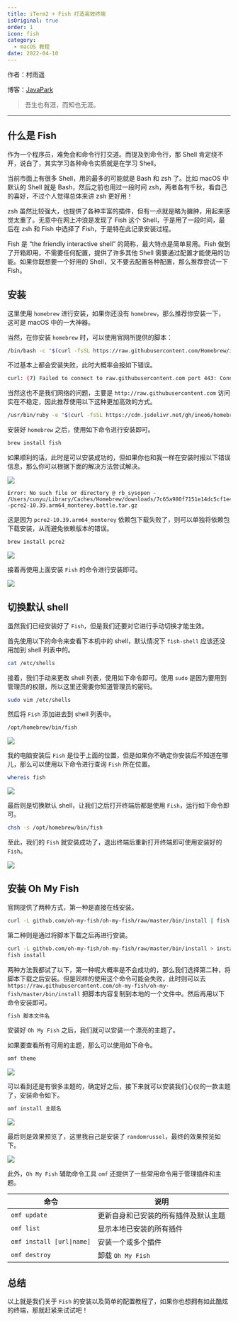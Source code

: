 ```yaml
---
title: iTerm2 + Fish 打造高效终端
isOriginal: true
order: 1
icon: fish
category:
  - macOS 教程
date: 2022-04-10
---
```

作者：村雨遥

博客：[JavaPark](https://cunyu1943.github.io/JavaPark)

>   吾生也有涯，而知也无涯。
---
## 什么是 Fish

作为一个程序员，难免会和命令行打交道。而提及到命令行，那 Shell 肯定绕不开，说白了，其实学习各种命令实质就是在学习 Shell。

当前市面上有很多 Shell，用的最多的可能就是 Bash 和 zsh 了。比如 macOS 中默认的 Shell 就是 Bash，然后之前也用过一段时间 zsh，两者各有千秋，看自己的喜好，不过个人觉得总体来讲 zsh 更好用！

zsh 虽然比较强大，也提供了各种丰富的插件，但有一点就是略为臃肿，用起来感觉太重了。无意中在网上冲浪是发现了 Fish 这个 Shell，于是用了一段时间，最后在 zsh 和 Fish 中选择了 Fish，于是特在此记录安装过程。

Fish 是 “the friendly interactive shell” 的简称，最大特点是简单易用。Fish 做到了开箱即用，不需要任何配置，提供了许多其他 Shell 需要通过配置才能使用的功能。如果你既想要一个好用的 Shell，又不要去配置各种配置，那么推荐尝试一下 Fish。

## 安装

这里使用 `homebrew` 进行安装，如果你还没有 `homebrew`，那么推荐你安装一下，这可是 macOS 中的一大神器。

当然，在你安装 `homebrew` 时，可以使用官网所提供的脚本：

```sh
/bin/bash -c "$(curl -fsSL https://raw.githubusercontent.com/Homebrew/install/master/install.sh)"
```

不过基本上都会安装失败，此时大概率会报如下错误。

```sh
curl: (7) Failed to connect to raw.githubusercontent.com port 443: Connection refused
```

当然这也不是我们网络的问题，主要是 `http://raw.githubusercontent.com` 访问实在不稳定，因此推荐使用以下这种更加高效的方式。

```sh
/usr/bin/ruby -e "$(curl -fsSL https://cdn.jsdelivr.net/gh/ineo6/homebrew-install/install)"
```

安装好 `homebrew` 之后，使用如下命令进行安装即可。

```sh
brew install fish
```

如果顺利的话，此时是可以安装成功的，但如果你也和我一样在安装时报以下错误信息，那么你可以根据下面的解决方法尝试解决。

![](https://img-blog.csdnimg.cn/img_convert/c93dcb6cb05722a08af366cff83a3e4d.png)

```shell
Error: No such file or directory @ rb_sysopen - /Users/cunyu/Library/Caches/Homebrew/downloads/7c65a980f7151e14dc5cf1e45ff29b9456a318d6868b1e78a7cd9369a3de144b--pcre2-10.39.arm64_monterey.bottle.tar.gz
```



这是因为 `pcre2-10.39.arm64_monterey` 依赖包下载失败了，则可以单独将依赖包下载安装，从而避免依赖版本的错误。

```sh
brew install pcre2
```

![](https://img-blog.csdnimg.cn/img_convert/4b1e7b0f468d3b4d58723fec116b927e.png)

接着再使用上面安装 `Fish` 的命令进行安装即可。

![](https://img-blog.csdnimg.cn/img_convert/21063423c08f43eefe9c053213cea50c.png)

## 切换默认 shell

虽然我们已经安装好了 `Fish`，但是我们还要对它进行手动切换才能生效。

首先使用以下的命令来查看下本机中的 shell，默认情况下 `fish-shell` 应该还没用加到 shell 列表中的。

```sh
cat /etc/shells
```

接着，我们手动来更改 shell 列表，使用如下命令即可。使用 `sudo` 是因为要用到管理员的权限，所以这里还需要你知道管理员的密码。

```sh
sudo vim /etc/shells
```

然后将 `Fish` 添加进去到 shell 列表中。

```sh
/opt/homebrew/bin/fish
```

![](https://img-blog.csdnimg.cn/img_convert/5281eb4d6dffc9b567e9c23421ab6748.png)

我的电脑安装后 `Fish` 是位于上面的位置，但是如果你不确定你安装后不知道在哪儿，那么可以使用以下命令进行查询 `Fish` 所在位置。

```sh
whereis fish
```

![](https://img-blog.csdnimg.cn/img_convert/983388b90027be6b36ced40c2c26d70f.png)

最后则是切换默认 shell，让我们之后打开终端后都是使用 `Fish`，运行如下命令即可。

```sh
chsh -s /opt/homebrew/bin/fish
```

至此，我们的 `Fish` 就安装成功了，退出终端后重新打开终端即可使用安装好的 `Fish`。

 ![](https://img-blog.csdnimg.cn/img_convert/e6de544c26a6387c2a5fa1f878180473.png)

## 安装 Oh My Fish

官网提供了两种方式，第一种是直接在线安装。

```sh
curl -L github.com/oh-my-fish/oh-my-fish/raw/master/bin/install | fish
```

第二种则是通过将脚本下载之后再进行安装。

```sh
curl -L github.com/oh-my-fish/oh-my-fish/raw/master/bin/install > install
fish install
```

两种方法我都试了以下，第一种呢大概率是不会成功的，那么我们选择第二种，将脚本下载之后安装。但是同样的使用这个命令可能会失败，此时则可以去 `https://raw.githubusercontent.com/oh-my-fish/oh-my-fish/master/bin/install` 把脚本内容复制到本地的一个文件中。然后再用以下命令安装即可。

```sh
fish 脚本文件名
```

安装好 `Oh My Fish` 之后，我们就可以安装一个漂亮的主题了。

如果要查看所有可用的主题，那么可以使用如下命令。

```sh
omf theme
```

![](https://img-blog.csdnimg.cn/img_convert/f646aedf1343d77e628c9cb8f1378ea1.png)

可以看到还是有很多主题的，确定好之后，接下来就可以安装我们心仪的一款主题了，安装命令如下。

```sh
omf install 主题名
```

![](https://img-blog.csdnimg.cn/img_convert/dd61a13f988a1409e09d2708bc900e84.png)

最后则是效果预览了，这里我自己是安装了 `randomrussel`，最终的效果预览如下。

![](https://img-blog.csdnimg.cn/img_convert/813b6c612943cfd356efb9413c714d25.png)

此外，`Oh My Fish` 辅助命令工具 `omf` 还提供了一些常用命令用于管理插件和主题。

| 命令                      | 说明                                 |
| ------------------------- | ------------------------------------ |
| `omf update`              | 更新自身和已安装的所有插件及默认主题 |
| `omf list`                | 显示本地已安装的所有插件             |
| `omf install [url\|name]` | 安装一个或多个插件                   |
| `omf destroy`             | 卸载 `Oh My Fish`                    |

## 总结

以上就是我们关于 `Fish` 的安装以及简单的配置教程了，如果你也想拥有如此酷炫的终端，那就赶紧来试试吧！

